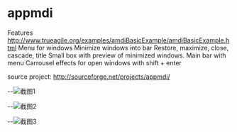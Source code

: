 appmdi
======





Features
http://www.trueagile.org/examples/amdiBasicExample/amdiBasicExample.html
Menu for windows
Minimize windows into bar
Restore, maximize, close, cascade, title
Small box with preview of minimized windows.
Main bar with menu
Carrousel effects for open windows with shift + enter




source project: http://sourceforge.net/projects/appmdi/


--![截图1](http://a.fsdn.com/con/app/proj/appmdi/screenshots/243888.jpg/182/137)

--![截图2](http://a.fsdn.com/con/app/proj/appmdi/screenshots/243890.jpg/182/137)

--![截图3](http://a.fsdn.com/con/app/proj/appmdi/screenshots/243886.jpg/182/137)






